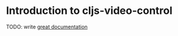 # Introduction to cljs-video-control

TODO: write [great documentation](http://jacobian.org/writing/great-documentation/what-to-write/)

